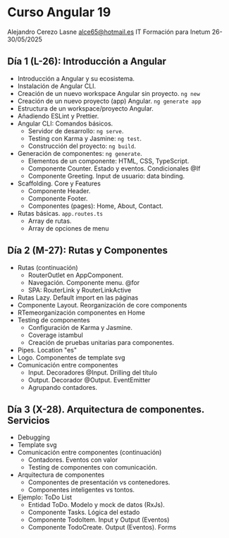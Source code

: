 # Curso Angular 19

Alejandro Cerezo Lasne
<alce65@hotmail.es>
IT Formación para Inetum
26-30/05/2025

## Día 1 (L-26): Introducción a Angular

- Introducción a Angular y su ecosistema.
- Instalación de Angular CLI.
- Creación de un nuevo workspace Angular sin proyecto. `ng new`
- Creación de un nuevo proyecto (app) Angular. `ng generate app`
- Estructura de un workspace/proyecto Angular.
- Añadiendo ESLint y Prettier.
- Angular CLI: Comandos básicos.
  - Servidor de desarrollo: `ng serve`.
  - Testing con Karma y Jasmine: `ng test`.
  - Construcción del proyecto: `ng build`.
- Generación de componentes: `ng generate`.
  - Elementos de un componente: HTML, CSS, TypeScript.
  - Componente Counter. Estado y eventos. Condicionales @If
  - Componente Greeting. Input de usuario: data binding.
- Scaffolding. Core y Features
  - Componente Header.
  - Componente Footer.
  - Componentes (pages): Home, About, Contact.
- Rutas básicas. `app.routes.ts`
  - Array de rutas.
  - Array de opciones de menu

## Día 2 (M-27): Rutas y Componentes

- Rutas (continuación)
  - RouterOutlet en AppComponent.
  - Navegación. Componente menu. @for
  - SPA: RouterLink y RouterLinkActive
- Rutas Lazy. Default import en las páginas
- Componente Layout. Reorganización de core components
- RTemeorganización componentes en Home
- Testing de componentes
  - Configuración de Karma y Jasmine.
  - Coverage istambul
  - Creación de pruebas unitarias para componentes.
- Pipes. Location "es"
- Logo. Componentes de template svg
- Comunicación entre componentes
  - Input. Decoradores @Input. Drilling del título
  - Output. Decorador @Output. EventEmitter
  - Agrupando contadores.

## Día 3 (X-28). Arquitectura de componentes. Servicios

- Debugging
- Template svg
- Comunicación entre componentes (continuación)
  - Contadores. Eventos con valor
  - Testing de componentes con comunicación.
- Arquitectura de componentes
  - Componentes de presentación vs contenedores.
  - Componentes inteligentes vs tontos.
- Ejemplo: ToDo List
  - Entidad ToDo. Modelo y mock de datos (RxJs).
  - Componente Tasks. Lógica del estado
  - Componente TodoItem. Input y Output (Eventos)
  - Componente TodoCreate. Output (Eventos). Forms
